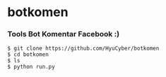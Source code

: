 # botkomen
### Tools Bot Komentar Facebook :)
```
$ git clone https://github.com/HyuCyber/botkomen
$ cd botkomen
$ ls
$ python run.py
